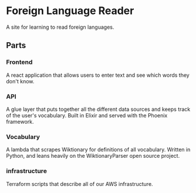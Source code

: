 # Foreign Language Reader
A site for learning to read foreign languages.

## Parts
### Frontend
A react application that allows users to enter text and see which words they don't know.
### API
A glue layer that puts together all the different data sources and keeps track of the user's vocabulary. Built in Elixir and served with the Phoenix framework.
### Vocabulary
A lambda that scrapes Wiktionary for definitions of all vocabulary. Written in Python, and leans heavily on the WiktionaryParser open source project.
### infrastructure
Terraform scripts that describe all of our AWS infrastructure.
